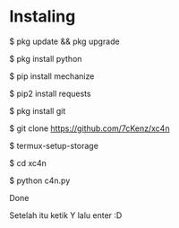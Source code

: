 # Instaling
$ pkg update && pkg upgrade

$ pkg install python

$ pip install mechanize

$ pip2 install requests

$ pkg install git

$ git clone https://github.com/7cKenz/xc4n

$ termux-setup-storage

$ cd xc4n

$ python c4n.py

Done

Setelah itu ketik Y lalu enter :D
